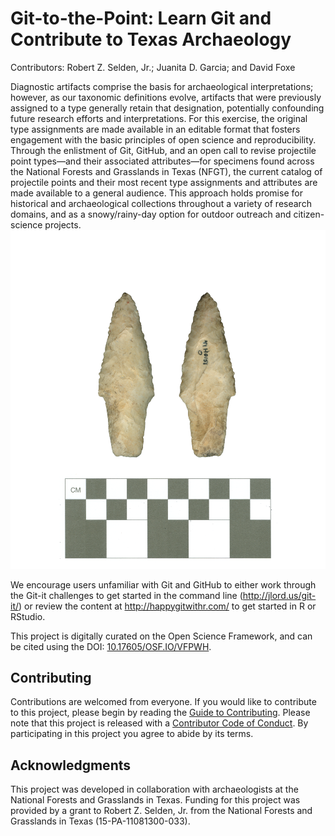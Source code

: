# Git-to-the-Point: Learn Git and Contribute to Texas Archaeology

Contributors: Robert Z. Selden, Jr.; Juanita D. Garcia; and David Foxe

Diagnostic artifacts comprise the basis for archaeological interpretations; however, as our taxonomic definitions evolve, artifacts that were previously assigned to a type generally retain that designation, potentially confounding future research efforts and interpretations. For this exercise, the original type assignments are made available in an editable format that fosters engagement with the basic principles of open science and reproducibility. Through the enlistment of Git, GitHub, and an open call to revise projectile point types&mdash;and their associated attributes&mdash;for specimens found across the National Forests and Grasslands in Texas (NFGT), the current catalog of projectile points and their most recent type assignments and attributes are made available to a general audience. This approach holds promise for historical and archaeological collections throughout a variety of research domains, and as a snowy/rainy-day option for outdoor outreach and citizen-science projects.
![](img/41HO54-Point1.png)

We encourage users unfamiliar with Git and GitHub to either work through the Git-it challenges to get started in the command line (http://jlord.us/git-it/) or review the content at http://happygitwithr.com/ to get started in R or RStudio.

This project is digitally curated on the Open Science Framework, and can be cited using the DOI: [10.17605/OSF.IO/VFPWH](https://osf.io/vfpwh/).

## Contributing

Contributions are welcomed from everyone. If you would like to contribute to this project, please begin by reading the [Guide to Contributing](CONTRIBUTING.md). Please note that this project is released with a [Contributor Code of Conduct](CONDUCT.md). By participating in this project you agree to abide by its terms.

## Acknowledgments

This project was developed in collaboration with archaeologists at the National Forests and Grasslands in Texas. Funding for this project was provided by a grant to Robert Z. Selden, Jr. from the National Forests and Grasslands in Texas (15-PA-11081300-033).
